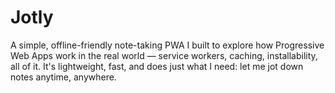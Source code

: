 # Jotly

A simple, offline-friendly note-taking PWA I built to explore how Progressive Web Apps work in the real world — service workers, caching, installability, all of it. It's lightweight, fast, and does just what I need: let me jot down notes anytime, anywhere.